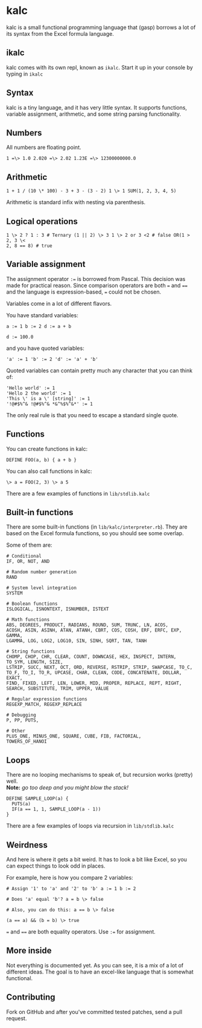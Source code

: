 kalc
====

kalc is a small functional programming language that (gasp) borrows a lot of its
syntax from the Excel formula language.

ikalc
-----

kalc comes with its own repl, known as `ikalc`. Start it up in your console by
typing in `ikalc`

Syntax
------

kalc is a tiny language, and it has very little syntax. It supports
functions, variable assignment, arithmetic, and some string parsing
functionality.

Numbers
-------

All numbers are floating point.

    1 =\> 1.0 2.020 =\> 2.02 1.23E =\> 12300000000.0

Arithmetic
----------

    1 + 1 / (10 \* 100) - 3 + 3 - (3 - 2) 1 \> 1 SUM(1, 2, 3, 4, 5)

Arithmetic is standard infix with nesting via parenthesis.

Logical operations
------------------

    1 \> 2 ? 1 : 3 # Ternary (1 || 2) \> 3 1 \> 2 or 3 <2 # false OR(1 > 2, 3 \<
    2, 8 == 8) # true

Variable assignment
-------------------

The assignment operator `:=` is borrowed from Pascal.  This decision was
made for practical reason.  Since comparison operators are both `=` and
`==` and the language is expression-based, `=` could not be chosen. 

Variables come in a lot of different flavors.

You have standard variables:

    a := 1 b := 2 d := a + b

    d := 100.0

and you have quoted variables:

    'a' := 1 'b' := 2 'd' := 'a' + 'b'

Quoted variables can contain pretty much any character that you can
think of:

    'Hello world' := 1
    'Hello 2 the world' := 1
    'This \' is a \' [string]' := 1
    '!@#$%^& !@#$%^& *&^%$%^&*' := 1

The only real rule is that you need to escape a standard single quote.

Functions
---------

You can create functions in kalc:

    DEFINE FOO(a, b) { a + b }

You can also call functions in kalc:

    \> a = FOO(2, 3) \> a 5

There are a few examples of functions in `lib/stdlib.kalc`

Built-in functions
------------------

There are some built-in functions (in `lib/kalc/interpreter.rb`). They are based
on the Excel formula functions, so you should see some overlap.

Some of them are:

    # Conditional
    IF, OR, NOT, AND

    # Random number generation
    RAND

    # System level integration  
    SYSTEM

    # Boolean functions
    ISLOGICAL, ISNONTEXT, ISNUMBER, ISTEXT

    # Math functions
    ABS, DEGREES, PRODUCT, RADIANS, ROUND, SUM, TRUNC, LN, ACOS,
    ACOSH, ASIN, ASINH, ATAN, ATANH, CBRT, COS, COSH, ERF, ERFC, EXP, GAMMA,
    LGAMMA, LOG, LOG2, LOG10, SIN, SINH, SQRT, TAN, TANH

    # String functions
    CHOMP, CHOP, CHR, CLEAR, COUNT, DOWNCASE, HEX, INSPECT, INTERN, TO_SYM, LENGTH, SIZE,
    LSTRIP, SUCC, NEXT, OCT, ORD, REVERSE, RSTRIP, STRIP, SWAPCASE, TO_C,
    TO_F, TO_I, TO_R, UPCASE, CHAR, CLEAN, CODE, CONCATENATE, DOLLAR, EXACT,
    FIND, FIXED, LEFT, LEN, LOWER, MID, PROPER, REPLACE, REPT, RIGHT,
    SEARCH, SUBSTITUTE, TRIM, UPPER, VALUE

    # Regular expression functions
    REGEXP_MATCH, REGEXP_REPLACE

    # Debugging
    P, PP, PUTS, 

    # Other
    PLUS_ONE, MINUS_ONE, SQUARE, CUBE, FIB, FACTORIAL,
    TOWERS_OF_HANOI

Loops
-----

There are no looping mechanisms to speak of, but recursion works (pretty) well.  
**Note:** *go too deep and you might blow the stack!*

    DEFINE SAMPLE_LOOP(a) { 
      PUTS(a) 
      IF(a == 1, 1, SAMPLE_LOOP(a - 1)) 
    }

There are a few examples of loops via recursion in `lib/stdlib.kalc`

Weirdness
---------

And here is where it gets a bit weird. It has to look a bit like Excel, so you
can expect things to look odd in places.

For example, here is how you compare 2 variables:

    # Assign '1' to 'a' and '2' to 'b' a := 1 b := 2

    # Does 'a' equal 'b'? a = b \> false

    # Also, you can do this: a == b \> false

    (a == a) && (b = b) \> true

`=` and `==` are both equality operators. Use `:=` for assignment.

More inside
-----------

Not everything is documented yet. As you can see, it is a mix of a lot of
different ideas. The goal is to have an excel-like language that is somewhat
functional.

Contributing
------------

Fork on GitHub and after you've committed tested patches, send a pull request.
